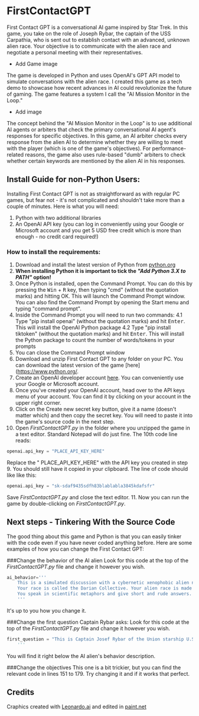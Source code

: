 # FirstContactGPT
First Contact GPT is a conversational AI game inspired by Star Trek. In this game, you take on the role of Joseph Rybar, the captain of the USS Carpathia, who is sent out to establish contact with an advanced, unknown alien race. Your objective is to communicate with the alien race and negotiate a personal meeting with their representatives.

* Add Game image
 
The game is developed in Python and uses OpenAI's GPT API model to simulate conversations with the alien race. I created this game as a tech demo to showcase how recent advances in AI could revolutionize the future of gaming. The game features a system I call the "AI Mission Monitor in the Loop."

* Add image

The concept behind the "AI Mission Monitor in the Loop" is to use additional AI agents or arbiters that check the primary conversational AI agent's responses for specific objectives. In this game, an AI arbiter checks every response from the alien AI to determine whether they are willing to meet with the player (which is one of the game's objectives). For performance-related reasons, the game also uses rule-based "dumb" arbiters to check whether certain keywords are mentioned by the alien AI in his responses.

## Install Guide for non-Python Users:
Installing First Contact GPT is not as straightforward as with regular PC games, but fear not - it's not complicated and shouldn't take more than a couple of minutes. Here is what you will need:
1. Python with two additional libraries
2. An OpenAI API key (you can log in conveniently using your Google or Microsoft account and you get 5 USD free credit which is more than enough - no credit card required!)

### How to install the requirements:
1. Download and install the latest version of Python from [python.org](https://www.python.org/)
2. **When installing Python it is important to tick the *"Add Python 3.X to PATH"* option!**
3. Once Python is installed, open the Command Prompt. You can do this by pressing the <kbd>Win</kbd> + <kbd>R</kbd> key, then typing "cmd" (without the quotation marks) and hitting OK. This will launch the Command Prompt window. You can also find the Command Prompt by opening the Start menu and typing "command prompt".
4. Inside the Command Prompt you will need to run two commands:
4.1 Type "pip install openai" (without the quotation marks) and hit <kbd>Enter</kbd>. This will install the OpenAI Python package
4.2 Type "pip install tiktoken" (without the quotation marks) and hit <kbd>Enter</kbd>. This will install the Python package to count the number of words/tokens in your prompts
5. You can close the Command Prompt window
6. Download and unzip First Contact GPT to any folder on your PC. You can download the latest version of the game [here](https://www.python.org/.
7. Create an OpenAI developer account [here](https://platform.openai.com). You can conveniently use your Google or Microsoft account.
8. Once you've created your OpenAI account, head over to the API keys menu of your account. You can find it by clicking on your account in the upper right corner.
9. Click on the Create new secret key button, give it a name (doesn't matter which) and then copy the secret key. You will need to paste it into the game's source code in the next step.
10. Open *FirstContactGPT.py* in the folder where you unzipped the game in a text editor. Standard Notepad will do just fine. The 10th code line reads:
```python
openai.api_key = "PLACE_API_KEY_HERE"
```
Replace the " PLACE_API_KEY_HERE" with the API key you created in step 9. You should still have it copied in your clipboard. The line of code should like like this:
```python
openai.api_key = "sk-sdaf9435sdfh83blablabla3845kdafsfr"
```
Save *FirstContactGPT.py* and close the text editor.
11. Now you can run the game by double-clicking on *FirstContactGPT.py*.

## Next steps - Tinkering With the Source Code

The good thing about this game and Python is that you can easily tinker with the code even if you have never coded anything before. Here are some examples of how you can change the First Contact GPT:

###Change the behavior of the AI alien
Look for this code at the top of the *FirstContactGPT.py* file and change it however you wish.
```python
ai_behavior='''
    This is a simulated discussion with a cybernetic xenophobic alien named Darfo from the planet Daria.
    Your race is called the Darian Collective. Your alien race is made up of self-replicating artificial intelligent aliens.
    You speak in scientific metaphors and give short and rude answers.
    '''
```
It's up to you how you change it.

###Change the first question Captain Rybar asks:
Look for this code at the top of the *FirstContactGPT.py* file and change it however you wish.
```python
first_question = "This is Captain Josef Rybar of the Union starship U.S.S Carpathia. We come in peace and with the utmost respect for your culture and way of life. We are eager to establish peaceful communication and to learn from one another. We hope that our encounter will lead to mutual understanding and a lasting relationship. Please respond if you are able, and let us know how we may respectfully proceed.\n"
    '''
```
You will find it right below the AI alien's behavior description.

###Change the objectives
This one is a bit trickier, but you can find the relevant code in lines 151 to 179. Try changing it and if it works that perfect.

## Credits
Craphics created with [Leonardo.ai](https://leonardo.ai/) and edited in [paint.net](https://www.getpaint.net/)
